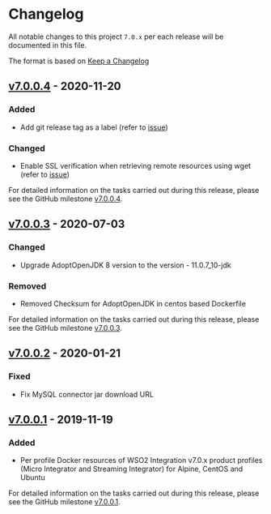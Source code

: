# Changelog
All notable changes to this project `7.0.x` per each release will be documented in this file.

The format is based on [Keep a Changelog](https://keepachangelog.com/en/1.0.0/)

## [v7.0.0.4] - 2020-11-20

### Added
- Add git release tag as a label (refer to [issue](https://github.com/wso2/docker-ei/issues/212))

### Changed
- Enable SSL verification when retrieving remote resources using wget (refer to [issue](https://github.com/wso2/docker-ei/issues/213))

For detailed information on the tasks carried out during this release, please see the GitHub milestone
[v7.0.0.4](https://github.com/wso2/docker-ei/milestone/16).

## [v7.0.0.3] - 2020-07-03

### Changed
- Upgrade AdoptOpenJDK 8 version to the version - 11.0.7_10-jdk

### Removed
- Removed Checksum for AdoptOpenJDK in centos based Dockerfile

For detailed information on the tasks carried out during this release, please see the GitHub milestone
[v7.0.0.3](https://github.com/wso2/docker-ei/milestone/11).

## [v7.0.0.2] - 2020-01-21

### Fixed
- Fix MySQL connector jar download URL

## [v7.0.0.1] - 2019-11-19

### Added
- Per profile Docker resources of WSO2 Integration v7.0.x product profiles (Micro Integrator and Streaming Integrator)
for Alpine, CentOS and Ubuntu

For detailed information on the tasks carried out during this release, please see the GitHub milestone
[v7.0.0.1](https://github.com/wso2/docker-ei/milestone/8).

[v7.0.0.1]: https://github.com/wso2/docker-ei/compare/v6.5.0.3...v7.0.0.1
[v7.0.0.2]: https://github.com/wso2/docker-ei/compare/v7.0.0.1..v7.0.0.2
[v7.0.0.3]: https://github.com/wso2/docker-ei/compare/v7.0.0.2..v7.0.0.3
[v7.0.0.4]: https://github.com/wso2/docker-ei/compare/v7.0.0.3..v7.0.0.4
